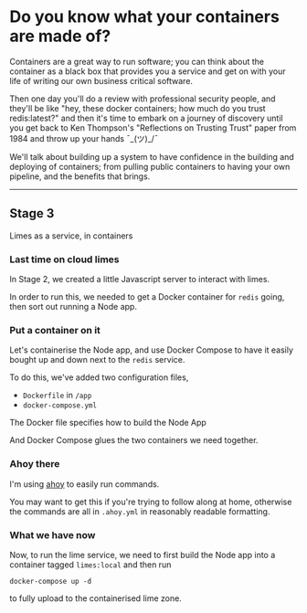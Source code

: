 # Do you know what your containers are made of?

Containers are a great way to run software; you can think about the container as a black box that provides you a service and get on with your life of writing our own business critical software.

Then one day you'll do a review with professional security people, and they'll be like "hey, these docker containers; how much do you trust redis:latest?" and then it's time to embark on a journey of discovery until you get back to Ken Thompson's "Reflections on Trusting Trust" paper from 1984 and throw up your hands ¯\_(ツ)_/¯

We'll talk about building up a system to have confidence in the building and deploying of containers; from pulling public containers to having your own pipeline, and the benefits that brings.

----

## Stage 3

Limes as a service, in containers

### Last time on cloud limes

In Stage 2, we created a little Javascript server to interact with limes.

In order to run this, we needed to get a Docker container for `redis` going, then sort out running a Node app.

### Put a container on it

Let's containerise the Node app, and use Docker Compose to have it easily bought up and down next to the `redis` service.

To do this, we've added two configuration files,

- `Dockerfile` in `/app`
- `docker-compose.yml` 

The Docker file specifies how to build the Node App

And Docker Compose glues the two containers we need together.

### Ahoy there

I'm using [ahoy](https://github.com/ahoy-cli/ahoy) to easily run commands.

You may want to get this if you're trying to follow along at home, otherwise the commands are all in `.ahoy.yml` in reasonably readable formatting.

### What we have now

Now, to run the lime service, we need to first build the Node app into a container tagged `limes:local` and then run 

```docker-compose up -d```

to fully upload to the containerised lime zone. 